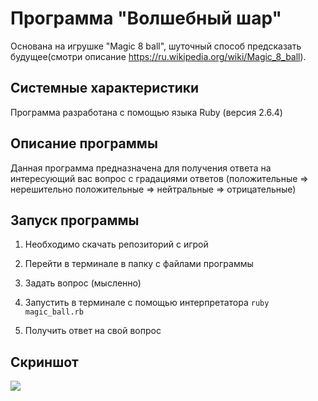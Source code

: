 # Программа "Волшебный шар"
Основана на игрушке "Magic 8 ball", шуточный способ предсказать будущее(смотри описание https://ru.wikipedia.org/wiki/Magic_8_ball).

## Системные характеристики
Программа разработана с помощью языка Ruby (версия 2.6.4)

## Описание программы
Данная программа предназначена для получения ответа на интересующий вас вопрос
c градациями ответов (положительные => нерешительно положительные => нейтральные => отрицательные)

## Запуск программы
1. Необходимо скачать репозиторий с игрой
2. Перейти в терминале в папку с файлами программы
3. Задать вопрос (мысленно)
4. Запустить в терминале с помощью интерпретатора 
`ruby magic_ball.rb`

5. Получить ответ на свой вопрос

## Скриншот

![](https://camo.githubusercontent.com/8f7fb31875f3cca8a7bd4c2ddc9745bdc4a39b0b/68747470733a2f2f776d706963732e706963732f64692d4c4456572e706e67)
